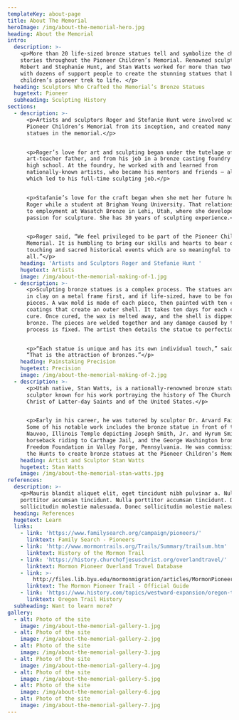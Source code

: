 ```yaml
---
templateKey: about-page
title: About The Memorial
heroImage: /img/about-the-memorial-hero.jpg
heading: About the Memorial
intro:
  description: >-
    <p>More than 20 life-sized bronze statues tell and symbolize the children’s
    stories throughout the Pioneer Children’s Memorial. Renowned sculptors
    Robert and Stephanie Hunt, and Stan Watts worked for more than two years
    with dozens of support people to create the stunning statues that bring the
    children’s pioneer trek to life. </p>
  heading: Sculptors Who Crafted the Memorial’s Bronze Statues
  hugetext: Pioneer
  subheading: Sculpting History
sections:
  - description: >-
      <p>Artists and sculptors Roger and Stefanie Hunt were involved with the
      Pioneer Children’s Memorial from its inception, and created many of the
      statues in the memorial.</p>


      <p>Roger’s love for art and sculpting began under the tutelage of his
      art-teacher father, and from his job in a bronze casting foundry while in
      high school. At the foundry, he worked with and learned from
      nationally-known artists, who became his mentors and friends — all of
      which led to his full-time sculpting job.</p>


      <p>Stafanie’s love for the craft began when she met her future husband
      Roger while a student at Brigham Young University. That relationship led
      to employment at Wasatch Bronze in Lehi, Utah, where she developed her
      passion for sculpture. She has 30 years of sculpting experience.</p>


      <p>Roger said, “We feel privileged to be part of the Pioneer Children’s
      Memorial. It is humbling to bring our skills and hearts to bear on such
      touching and sacred historical events which are so meaningful to us
      all.”</p>
    heading: 'Artists and Sculptors Roger and Stefanie Hunt '
    hugetext: Artists
    image: /img/about-the-memorial-making-of-1.jpg
  - description: >-
      <p>Sculpting bronze statues is a complex process. The statues are sculpted
      in clay on a metal frame first, and if life-sized, have to be formed in
      pieces. A wax mold is made of each piece, then painted with ten ceramic
      coatings that create an outer shell. It takes ten days for each coat to
      cure. Once cured, the wax is melted away, and the shell is dipped in
      bronze. The pieces are welded together and any damage caused by the
      process is fixed. The artist then details the statue to perfection.</p>


      <p>“Each statue is unique and has its own individual touch,” said Hunt.
      “That is the attraction of bronzes.”</p>
    heading: Painstaking Precision
    hugetext: Precision
    image: /img/about-the-memorial-making-of-2.jpg
  - description: >-
      <p>Utah native, Stan Watts, is a nationally-renowned bronze statue
      sculptor known for his work portraying the history of The Church of Jesus
      Christ of Latter-day Saints and of the United States.</p>


      <p>Early in his career, he was tutored by sculptor Dr. Arvard Fairbanks.
      Some of his notable work includes the bronze statue in front of the
      Nauvoo, Illinois Temple depicting Joseph Smith, Jr. and Hyrum Smith on
      horseback riding to Carthage Jail, and the George Washington bronze at the
      Freedom Foundation in Valley Forge, Pennsylvania. He was commissioned with
      the Hunts to create bronze statues at the Pioneer Children’s Memorial.</p>
    heading: Artist and Sculptor Stan Watts
    hugetext: Stan Watts
    image: /img/about-the-memorial-stan-watts.jpg
references:
  description: >-
    <p>Mauris blandit aliquet elit, eget tincidunt nibh pulvinar a. Nulla
    porttitor accumsan tincidunt. Nulla porttitor accumsan tincidunt. Donec
    sollicitudin molestie malesuada. Donec sollicitudin molestie malesuada.</p>
  heading: References
  hugetext: Learn
  links:
    - link: 'https://www.familysearch.org/campaign/pioneers/'
      linktext: Family Search - Pioneers
    - link: 'http://www.mormontrails.org/Trails/Summary/trailsum.htm'
      linktext: History of the Mormon Trail
    - link: 'https://history.churchofjesuschrist.org/overlandtravel/'
      linktext: Mormon Pioneer Overland Travel Database
    - link: >-
        http://files.lib.byu.edu/mormonmigration/articles/MormonPioneerTrailMTA1997OfficialGuide.PDF
      linktext: The Mormon Pioneer Trail - Official Guide
    - link: 'https://www.history.com/topics/westward-expansion/oregon-trail'
      linktext: Oregon Trail History
  subheading: Want to learn more?
gallery:
  - alt: Photo of the site
    image: /img/about-the-memorial-gallery-1.jpg
  - alt: Photo of the site
    image: /img/about-the-memorial-gallery-2.jpg
  - alt: Photo of the site
    image: /img/about-the-memorial-gallery-3.jpg
  - alt: Photo of the site
    image: /img/about-the-memorial-gallery-4.jpg
  - alt: Photo of the site
    image: /img/about-the-memorial-gallery-5.jpg
  - alt: Photo of the site
    image: /img/about-the-memorial-gallery-6.jpg
  - alt: Photo of the site
    image: /img/about-the-memorial-gallery-7.jpg
---
```


